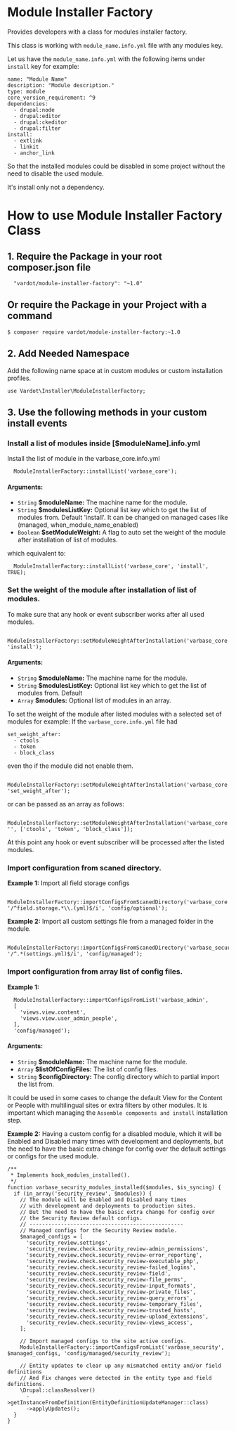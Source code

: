 # Module Installer Factory

Provides developers with a class for modules installer factory.

This class is working with `module_name.info.yml` file with any modules key.

Let us have the `module_name.info.yml` with the following items under `install` key for example:

```
name: "Module Name"
description: "Module description."
type: module
core_version_requirement: ^9
dependencies:
  - drupal:node
  - drupal:editor
  - drupal:ckeditor
  - drupal:filter
install:
  - extlink
  - linkit
  - anchor_link
```

So that the installed modules could be disabled in some project without the need to disable the used module.

It's install only not a dependency.


# How to use Module Installer Factory Class

## 1. Require the Package in your root composer.json file

```
  "vardot/module-installer-factory": "~1.0"
```

## Or require the Package in your Project with a command

```
$ composer require vardot/module-installer-factory:~1.0
```

## 2. Add Needed Namespace

Add the following name space at in custom modules or custom installation profiles.

```
use Vardot\Installer\ModuleInstallerFactory;
```

## 3. Use the following methods in your custom install events
### Install a list of modules inside [$moduleName].info.yml
Install the list of module in the varbase_core.info.yml
```
  ModuleInstallerFactory::installList('varbase_core');
```

#### Arguments:
* `String` **$moduleName:** The machine name for the module.
* `String` **$modulesListKey:** Optional list key which to get the list of modules from. Default 'install'. It can be changed on managed cases like (managed, when_module_name_enabled)
* `Boolean` **$setModuleWeight:** A flag to auto set the weight of the module after installation of list of modules.

which equivalent to:
```
  ModuleInstallerFactory::installList('varbase_core', 'install', TRUE);
```

### Set the weight of the module after installation of list of modules.
To make sure that any hook or event subscriber works after all used modules.
```
  ModuleInstallerFactory::setModuleWeightAfterInstallation('varbase_core', 'install');
```
#### Arguments:
* `String` **$moduleName:** The machine name for the module.
* `String` **$modulesListKey:** Optional list key which to get the list of modules from. Default 
* `Array` **$modules:** Optional list of modules in an array.

To set the weight of the module after listed modules with a selected set of modules
for example: 
If the `varbase_core.info.yml` file had
```
set_weight_after:
  - ctools
  - token
  - block_class
```
even tho if the module did not enable them.
```
  ModuleInstallerFactory::setModuleWeightAfterInstallation('varbase_core', 'set_weight_after');
```
or can be passed as an array as follows:
```
  ModuleInstallerFactory::setModuleWeightAfterInstallation('varbase_core', '', ['ctools', 'token', 'block_class']);
```
At this point any hook or event subscriber will be processed after the listed modules.

### Import configuration from scaned directory.
**Example 1:** Import all field storage configs
```
  ModuleInstallerFactory::importConfigsFromScanedDirectory('varbase_core', '/^field.storage.*\\.(yml)$/i', 'config/optional');
```

**Example 2:** Import all custom settings file from a managed folder in the module.
```
  ModuleInstallerFactory::importConfigsFromScanedDirectory('varbase_security', '/^.*(settings.yml)$/i', 'config/managed');
```

### Import configuration from array list of config files.
**Example 1:**
```
  ModuleInstallerFactory::importConfigsFromList('varbase_admin', 
  [
    'views.view.content',
    'views.view.user_admin_people',
  ],
  'config/managed');
```
#### Arguments:
* `String` **$moduleName:** The machine name for the module.
* `Array` **$listOfConfigFiles:** The list of config files.
* `String` **$configDirectory:** The config directory which to partial import the list from.

It could be used in some cases to change the default View for the Content or People with multilingual sites or extra filters by other modules.
It is important which managing the `Assemble components and install` installation step.

**Example 2:** Having a custom config for a disabled module, which it will be Enabled and Disabled many times with development and deployments, but the need to have the basic extra change for config over the default settings or configs for the used module.
```
/**
 * Implements hook_modules_installed().
 */
function varbase_security_modules_installed($modules, $is_syncing) {
  if (in_array('security_review', $modules)) {
    // The module will be Enabled and Disabled many times
    // with development and deployments to production sites.
    // But the need to have the basic extra change for config over
    // the Security Review default configs.
    // -------------------------------------------------
    // Managed configs for the Security Review module.
    $managed_configs = [
      'security_review.settings',
      'security_review.check.security_review-admin_permissions',
      'security_review.check.security_review-error_reporting',
      'security_review.check.security_review-executable_php',
      'security_review.check.security_review-failed_logins',
      'security_review.check.security_review-field',
      'security_review.check.security_review-file_perms',
      'security_review.check.security_review-input_formats',
      'security_review.check.security_review-private_files',
      'security_review.check.security_review-query_errors',
      'security_review.check.security_review-temporary_files',
      'security_review.check.security_review-trusted_hosts',
      'security_review.check.security_review-upload_extensions',
      'security_review.check.security_review-views_access',
    ];

    // Import managed configs to the site active configs.
    ModuleInstallerFactory::importConfigsFromList('varbase_security', $managed_configs, 'config/managed/security_review');

    // Entity updates to clear up any mismatched entity and/or field definitions
    // And Fix changes were detected in the entity type and field definitions.
    \Drupal::classResolver()
      ->getInstanceFromDefinition(EntityDefinitionUpdateManager::class)
      ->applyUpdates();
  }
}
```
